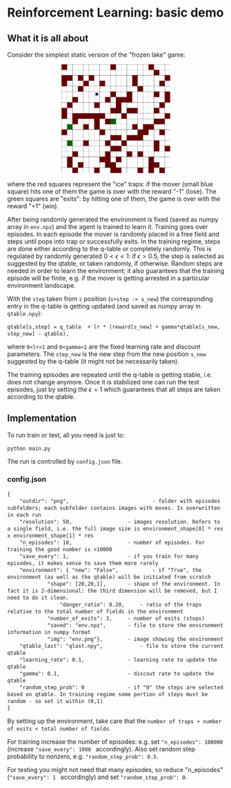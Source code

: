 # Reinforcement Learning: basic demo

## What it is all about

Consider the simplest static version of the "frozen lake" game:

<p align="center">
  <img src="png/000000/0000.png" width=50% />
</p>

where the red squares represent the "ice" traps: if the mover (small blue square) hits one of them the game is over with the reward "-1" (lose). The green squares are "exits": by hitting one of them, the game is over with the reward "+1" (win). 

After being randomly generated the environment is fixed (saved as numpy array in `env.npz`) and the agent is trained to learn it. Training goes over episodes. In each episode the mover is randomly placed in a free field and steps until pops into trap or successfully exits. In the training regime, steps are done either according to the q-table or completely randomly. This is regulated by randomly generated $0<\epsilon<1$: if $\epsilon>0.5$, the step is selected as suggested by the qtable, or taken randomly, if otherwise. Random steps are needed in order to learn the environment; it also guarantees that the training episode will be finite, e.g. if the mover is getting arrested in a particular environment landscape.

With the `step` taken from `s` position (`s+step -> s_new`) the corresponding entry in the q-table is getting updated (and saved as numpy array in `qtable.npy`):
```
qtable[s,step] = q_table  + lr * (reward[s_new] + gamma*qtable[s_new, step_new] - qtable), 
```
where `0<lr<1` and `0<gamma<1`  are the fixed learning rate and discount parameters.  The `step_new` is the new step from the new position `s_new` suggested by the q-table (it might not be necessarily taken).

The training episodes are repeated until the q-table is getting stable, i.e. does not change anymore. Once it is stabilized one can run the test episodes, just by setting the $\epsilon=1$  which guarantees that all steps are taken according to the qtable.



## Implementation

To run train or test, all you need is just to:
```
python main.py
```
The run is controlled by `config.json` file.

### config.json

```
{
    "outdir": "png",                           - folder with episodes subfolders; each subfolder contains images with moves. Is overwritten in each run
    "resolution": 50,			       - images resolution. Refers to a single field, i.e. the full image size is environment_shape[0] * res x environment_shape[1] * res 
    "n_episodes": 10,			       - number of episodes. For training the good number is >10000
    "save_every": 1,			       - if you train for many episodes, it makes sense to save them more rarely
    "environment": { "new": "False",	       - if "True", the environment (as well as the qtable) will be initiated from scratch 
		     "shape": [20,20,1],       - shape of the environment. In fact it is 2-dimensional: the third dimension will be removed, but I need to do it clean.
         	     "danger_ratio": 0.20,     - ratio of the traps relative to the total number of fields in the environment
		     "number_of_exits": 3,     - number of exits (stops)
		     "saved": "env.npz",       - file to store the environment information in numpy format
		     "img": "env.png"},	       - image showing the environment
    "qtable_last": "qlast.npy",		       - file to store the current qtable
    "learning_rate": 0.1,		       - learning rate to update the qtable
    "gamma": 0.1,    			       - discout rate to update the qtable
    "random_step_prob": 0		       - if "0" the steps are selected based on qtable. In training regime some portion of steps must be random - so set it within (0,1) 
}
```

By setting up the environment, take care that the `number of traps + number of exits < total number of fields`.

For training increase the number of episodes: e.g. set `"n_episodes": 100000` (increase `"save_every": 1000 ` accordingly). Also set random step probability to nonzero, e.g. `"random_step_prob": 0.5`.

For testing you might not need that many episodes, so reduce "n_episodes" (`"save_every": 1 ` accordingly) and set `"random_step_prob": 0`.

